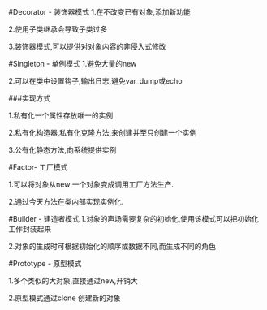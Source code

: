 #Decorator - 装饰器模式
1.在不改变已有对象,添加新功能

2.使用子类继承会导致子类过多

3.装饰器模式,可以提供对对象内容的非侵入式修改

#Singleton - 单例模式
1.避免大量的new

2.可以在类中设置钩子,输出日志,避免var_dump或echo
 
###实现方式

1.私有化一个属性存放唯一的实例

2.私有化构造器,私有化克隆方法,来创建并至只创建一个实例

3.公有化静态方法,向系统提供实例

#Factor- 工厂模式

1.可以将对象从new 一个对象变成调用工厂方法生产.

2.通过今天方法在类内部实现实例化.

#Builder - 建造者模式
1.对象的声场需要复杂的初始化,使用该模式可以把初始化工作封装起来

2.对象的生成时可根据初始化的顺序或数据不同,而生成不同的角色

#Prototype - 原型模式

1.多个类似的大对象,直接通过new,开销大

2.原型模式通过clone 创建新的对象





